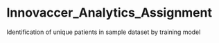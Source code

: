 # Innovaccer_Analytics_Assignment
Identification of unique patients in sample dataset by training model
